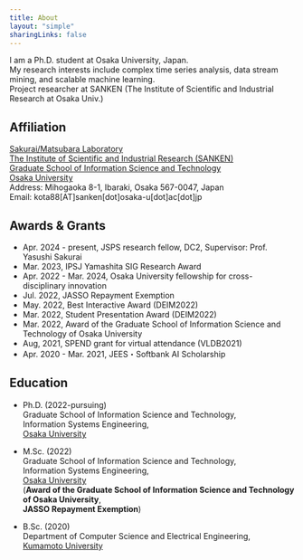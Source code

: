 ```yaml
---
title: About
layout: "simple"
sharingLinks: false
---
```


I am a Ph.D. student at Osaka University, Japan.\
My research interests include complex time series analysis, data stream mining, and scalable machine learning.\
Project researcher at SANKEN (The Institute of Scientific and Industrial Research at Osaka Univ.)
<!-- time-series data mining, pattern mining and data stream mining.   -->

## Affiliation  
[Sakurai/Matsubara Laboratory](https://www.dm.sanken.osaka-u.ac.jp/)\
[The Institute of Scientific and Industrial Research (SANKEN)](https://www.sanken.osaka-u.ac.jp/en/)\
[Graduate School of Information Science and Technology](https://www.ist.osaka-u.ac.jp/english/)\
[Osaka University](https://www.osaka-u.ac.jp/en)  
Address: Mihogaoka 8-1, Ibaraki, Osaka 567-0047, Japan  
Email: kota88[AT]sanken[dot]osaka-u[dot]ac[dot]jp

## Awards & Grants
- Apr. 2024 - present, JSPS research fellow, DC2, Supervisor: Prof. Yasushi Sakurai
- Mar. 2023, IPSJ Yamashita SIG Research Award
- Apr. 2022 - Mar. 2024, Osaka University fellowship for cross-disciplinary innovation 
- Jul. 2022, JASSO Repayment Exemption
- May. 2022, Best Interactive Award (DEIM2022)
- Mar. 2022, Student Presentation Award (DEIM2022)
- Mar. 2022, Award of the Graduate School of Information Science and Technology of Osaka University
- Aug, 2021, SPEND grant for virtual attendance (VLDB2021)
- Apr. 2020 - Mar. 2021, JEES・Softbank AI Scholarship
<!-- (7,500,000 JPY) -->

## Education
- Ph.D. (2022-pursuing)  
Graduate School of Information Science and Technology,  
Information Systems Engineering,  
[Osaka University](https://www.ist.osaka-u.ac.jp/english/research/majors/ise/)  

- M.Sc. (2022)  
Graduate School of Information Science and Technology,  
Information Systems Engineering,  
[Osaka University](https://www.ist.osaka-u.ac.jp/english/research/majors/ise/)  
(**Award of the Graduate School of Information Science and Technology of Osaka University**,\
**JASSO Repayment Exemption**)

- B.Sc. (2020)  
Department of Computer Science and Electrical Engineering,  
[Kumamoto University](http://www.cs.kumamoto-u.ac.jp/eng.html)

<!-- ## Others -->